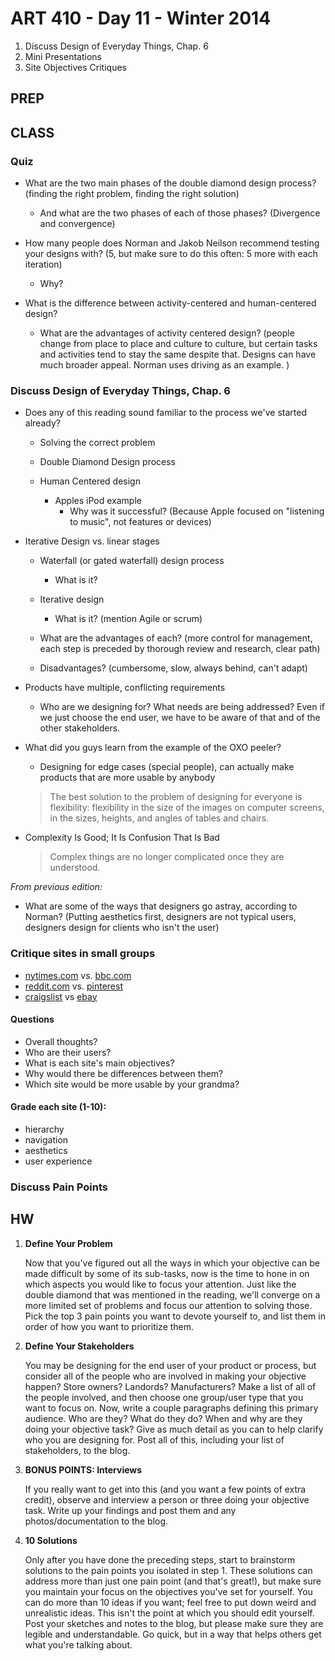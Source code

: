 ART 410 - Day 11 - Winter 2014
=======================================

1. Discuss Design of Everyday Things, Chap. 6
2. Mini Presentations
3. Site Objectives Critiques


PREP
---------------------------------------



CLASS
---------------------------------------


### Quiz

- What are the two main phases of the double diamond design process? (finding the right problem, finding the right solution)
	- And what are the two phases of each of those phases? (Divergence and convergence)


- How many people does Norman and Jakob Neilson recommend testing your designs with? (5, but make sure to do this often: 5 more with each iteration)
	- Why?


- What is the difference between activity-centered and human-centered design? 
	- What are the advantages of activity centered design? (people change from place to place and culture to culture, but certain tasks and activities tend to stay the same despite that. Designs can have much broader appeal. Norman uses driving as an example. )
	


### Discuss Design of Everyday Things, Chap. 6




- Does any of this reading sound familiar to the process we've started already?
	- Solving the correct problem
	- Double Diamond Design process
	- Human Centered design

		- Apples iPod example
			- Why was it successful? (Because Apple focused on "listening to music", not features or devices)


- Iterative Design vs. linear stages
	- Waterfall (or gated waterfall) design process
		- What is it?
	- Iterative design
		- What is it? (mention Agile or scrum)
	
	- What are the advantages of each? (more control for management, each step is preceded by thorough review and research, clear path)
	- Disadvantages? (cumbersome, slow, always behind, can't adapt)


- Products have multiple, conflicting requirements
	- Who are we designing for? What needs are being addressed? Even if we just choose the end user, we have to be aware of that and of the other stakeholders.
	
- What did you guys learn from the example of the OXO peeler?
	- Designing for edge cases (special people), can actually make products that are more usable by anybody
		
	> The best solution to the problem of designing for everyone is flexibility: flexibility in the size of the images on computer screens, in the sizes, heights, and angles of tables and chairs.



- Complexity Is Good; It Is Confusion That Is Bad
	> Complex things are no longer complicated once they are understood.



*From previous edition:*

- What are some of the ways that designers go astray, according to Norman? (Putting aesthetics first, designers are not typical users, designers design for clients who isn't the user)













### Critique sites in small groups
	
- [nytimes.com](http://nytimes.com)  vs.  [bbc.com](http://bbc.com/)
- [reddit.com](http://reddit.com)  vs.  [pinterest](http://pinterest.com)
- [craigslist](http://craigslist.com)  vs  [ebay](http://ebay.com)

#### Questions
- Overall thoughts?
- Who are their users? 
- What is each site's main objectives?
- Why would there be differences between them?
- Which site would be more usable by your grandma?

#### Grade each site (1-10):
- hierarchy
- navigation
- aesthetics
- user experience







### Discuss Pain Points




HW
---------------------------------------

1. **Define Your Problem**

	Now that you've figured out all the ways in which your objective can be made difficult by some of its sub-tasks, now is the time to hone in on which aspects you would like to focus your attention. Just like the double diamond that was mentioned in the reading, we'll converge on a more limited set of problems and focus our attention to solving those. Pick the top 3 pain points you want to devote yourself to, and list them in order of how you want to prioritize them.


2. **Define Your Stakeholders**

	You may be designing for the end user of your product or process, but consider all of the people who are involved in making your objective happen? Store owners? Landords? Manufacturers? Make a list of all of the people involved, and then choose one group/user type that you want to focus on. Now, write a couple paragraphs defining this primary audience. Who are they? What do they do? When and why are they doing your objective task? Give as much detail as you can to help clarify who you are designing for. Post all of this, including your list of stakeholders, to the blog.
	
3. **BONUS POINTS: Interviews**

	If you really want to get into this (and you want a few points of extra credit), observe and interview a person or three doing your objective task. Write up your findings and post them and any photos/documentation to the blog.


4. **10 Solutions**

	Only after you have done the preceding steps, start to brainstorm solutions to the pain points you isolated in step 1. These solutions can address more than just one pain point (and that's great!), but make sure you maintain your focus on the objectives you've set for yourself. You can do more than 10 ideas if you want; feel free to put down weird and unrealistic ideas. This isn't the point at which you should edit yourself. Post your sketches and notes to the blog, but please make sure they are legible and understandable. Go quick, but in a way that helps others get what you're talking about.